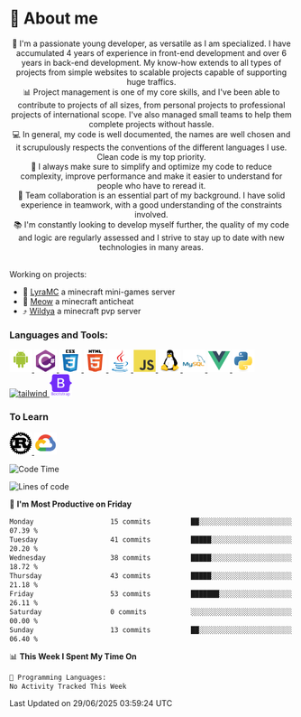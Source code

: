 <h1 align="left">🔭 About me</h1>
<div style="text-align: center;">
  <span>
💼 I'm a passionate young developer, as versatile as I am specialized. I have accumulated 4 years of experience in front-end development and over 6 years in back-end development. My know-how extends to all types of projects from simple websites to scalable projects capable of supporting huge traffics.
</span><br>
<span>
📊 Project management is one of my core skills, and I've been able to contribute to projects of all sizes, from personal projects to professional projects of international scope. I've also managed small teams to help them complete projects without hassle.
</span><br>
<span>
💻 In general, my code is well documented, the names are well chosen and it scrupulously respects the conventions of the different languages I use. Clean code is my top priority.
</span><br>
<span>
🚀 I always make sure to simplify and optimize my code to reduce complexity, improve performance and make it easier to understand for people who have to reread it.
</span><br>
<span>
🤝 Team collaboration is an essential part of my background. I have solid experience in teamwork, with a good understanding of the constraints involved.
</span><br>
<span>
📚 I'm constantly looking to develop myself further, the quality of my code and logic are regularly assessed and I strive to stay up to date with new technologies in many areas.
</span>
</div>
<br>

Working on projects:
- 🔭  [LyraMC](https://github.com/LyraMC) a minecraft mini-games server  
- 🐯  [Meow](https://discord.gg/3bA5Pg6J2W) a minecraft anticheat
- ⤴️  [Wildya](https://github.com/Wildya) a minecraft pvp server


<h3 align="left">Languages and Tools:</h3>
<p align="left"> 
  <a href="https://developer.android.com" target="_blank"> <img src="https://raw.githubusercontent.com/devicons/devicon/master/icons/android/android-original-wordmark.svg" alt="android" width="40" height="40"/> </a> 
  <a href="https://www.w3schools.com/cs/" target="_blank"> <img src="https://raw.githubusercontent.com/devicons/devicon/master/icons/csharp/csharp-original.svg" alt="csharp" width="40" height="40"/> </a> 
  <a href="https://www.w3schools.com/css/" target="_blank"> <img src="https://raw.githubusercontent.com/devicons/devicon/master/icons/css3/css3-original-wordmark.svg" alt="css3" width="40" height="40"/> </a> 
  <a href="https://www.w3.org/html/" target="_blank"> <img src="https://raw.githubusercontent.com/devicons/devicon/master/icons/html5/html5-original-wordmark.svg" alt="html5" width="40" height="40"/> </a> 
  <a href="https://www.java.com" target="_blank"> <img src="https://raw.githubusercontent.com/devicons/devicon/master/icons/java/java-original.svg" alt="java" width="40" height="40"/> </a> 
  <a href="https://developer.mozilla.org/en-US/docs/Web/JavaScript" target="_blank"> <img src="https://raw.githubusercontent.com/devicons/devicon/master/icons/javascript/javascript-original.svg" alt="javascript" width="40" height="40"/> </a> 
  <a href="https://www.linux.org/" target="_blank"> <img src="https://raw.githubusercontent.com/devicons/devicon/master/icons/linux/linux-original.svg" alt="linux" width="40" height="40"/> </a> 
  <a href="https://www.mysql.com/" target="_blank"> <img src="https://raw.githubusercontent.com/devicons/devicon/master/icons/mysql/mysql-original-wordmark.svg" alt="mysql" width="40" height="40"/> </a> 
  <a href="https://vuejs.org" target="_blank"> <img src="https://github.com/devicons/devicon/blob/master/icons/vuejs/vuejs-original.svg" alt="vuejs" width="40" height="40"/> </a> 
  <a href="https://www.python.org" target="_blank"> <img src="https://raw.githubusercontent.com/devicons/devicon/master/icons/python/python-original.svg" alt="python" width="40" height="40"/> </a> 
  <a href="https://tailwindcss.com/" target="_blank"> <img src="https://www.vectorlogo.zone/logos/tailwindcss/tailwindcss-icon.svg" alt="tailwind" width="40" height="40"/> </a> 
  <a href="https://getbootstrap.com/" target="_blank">
<img src="https://raw.githubusercontent.com/devicons/devicon/master/icons/bootstrap/bootstrap-plain-wordmark.svg" alt="bootstrap" width="40" height="40"> </a>
</p>

<h3 align="left">To Learn</h3>

<p align="left">
  <a href="https://www.rust-lang.org" target="_blank"> <img src="https://github.com/devicons/devicon/blob/master/icons/rust/rust-plain.svg" alt="rust" width="40" height="40"/> </a> 
  <a href="https://cloud.google.com" target="_blank"> <img src="https://github.com/devicons/devicon/blob/master/icons/googlecloud/googlecloud-original.svg" alt="rust" width="40" height="40"/> </a> 
  
</p>

<!--START_SECTION:waka-->
![Code Time](http://img.shields.io/badge/Code%20Time-682%20hrs%2029%20mins-blue)

![Lines of code](https://img.shields.io/badge/From%20Hello%20World%20I%27ve%20Written-457.9%20thousand%20lines%20of%20code-blue)

📅 **I'm Most Productive on Friday** 

```text
Monday                   15 commits          ██░░░░░░░░░░░░░░░░░░░░░░░   07.39 % 
Tuesday                  41 commits          █████░░░░░░░░░░░░░░░░░░░░   20.20 % 
Wednesday                38 commits          █████░░░░░░░░░░░░░░░░░░░░   18.72 % 
Thursday                 43 commits          █████░░░░░░░░░░░░░░░░░░░░   21.18 % 
Friday                   53 commits          ███████░░░░░░░░░░░░░░░░░░   26.11 % 
Saturday                 0 commits           ░░░░░░░░░░░░░░░░░░░░░░░░░   00.00 % 
Sunday                   13 commits          ██░░░░░░░░░░░░░░░░░░░░░░░   06.40 % 
```


📊 **This Week I Spent My Time On** 

```text
💬 Programming Languages: 
No Activity Tracked This Week
```


 Last Updated on 29/06/2025 03:59:24 UTC
<!--END_SECTION:waka-->

<!-- [![Les Stats Watatime de AndrobaL](https://github-readme-stats.vercel.app/api/wakatime?username=Androbal&layout=compact)]-->
